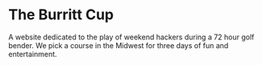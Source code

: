 # The Burritt Cup

A website dedicated to the play of weekend hackers during a 72 hour golf bender.  We pick a course in the Midwest for three days of fun and entertainment.
